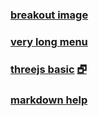 ### [breakout image]( #./pages/breakout-image.md )


### [very long menu]( #./menu/menu-very-long.md )


### [threejs basic]( #./plugin/threejs-basic.html ) [&#x1F5D7;]( ./plugin/threejs-basic.html )


### [markdown help]( #./pages/markdown-help.md )
